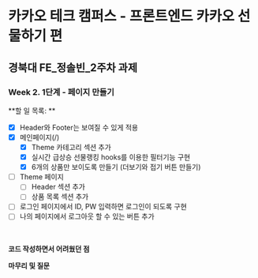 # 카카오 테크 캠퍼스 - 프론트엔드 카카오 선물하기 편

## **경북대 FE\_정솔빈\_2주차 과제**

### Week 2. 1단계 - 페이지 만들기

**할 일 목록: **

- [x] Header와 Footer는 보여질 수 있게 적용
- [x] 메인페이지(/)
  - [x] Theme 카테고리 섹션 추가
  - [x] 실시간 급상승 선물랭킹 hooks를 이용한 필터기능 구현
  - [x] 6개의 상품만 보이도록 만들기 (더보기와 접기 버튼 만들기)
- [ ] Theme 페이지
  - [ ] Header 섹션 추가
  - [ ] 상품 목록 섹션 추가
- [ ] 로그인 페이지에서 ID, PW 입력하면 로그인이 되도록 구현
- [ ] 나의 페이지에서 로그아웃 할 수 있는 버튼 추가

</br>

**코드 작성하면서 어려웠던 점**

**마무리 및 질문**
